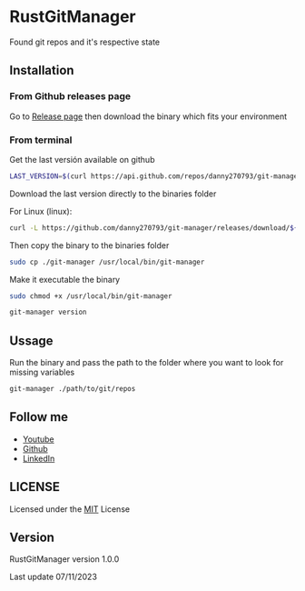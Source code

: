 # RustGitManager

Found git repos and it's respective state

## Installation

### From Github releases page

Go to [Release page](https://github.com/danny270793/git-manager/releases) then download the binary which fits your environment

### From terminal

Get the last versión available on github

```bash
LAST_VERSION=$(curl https://api.github.com/repos/danny270793/git-manager/releases/latest | grep tag_name | cut -d '"' -f 4)
```

Download the last version directly to the binaries folder

For Linux (linux):

```bash
curl -L https://github.com/danny270793/git-manager/releases/download/${LAST_VERSION}/git-manager -o ./git-manager
```

Then copy the binary to the binaries folder

```bash
sudo cp ./git-manager /usr/local/bin/git-manager
```

Make it executable the binary

```bash
sudo chmod +x /usr/local/bin/git-manager
```

```bash
git-manager version
```

## Ussage

Run the binary and pass the path to the folder where you want to look for missing variables

```bash
git-manager ./path/to/git/repos
```

## Follow me

- [Youtube](https://www.youtube.com/channel/UC5MAQWU2s2VESTXaUo-ysgg)
- [Github](https://www.github.com/danny270793/)
- [LinkedIn](https://www.linkedin.com/in/danny270793)

## LICENSE

Licensed under the [MIT](license.md) License

## Version

RustGitManager version 1.0.0

Last update 07/11/2023
